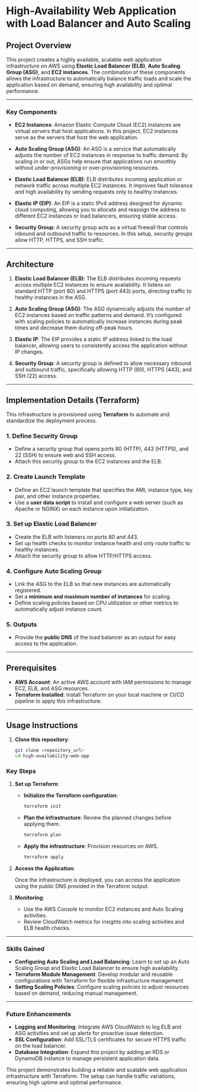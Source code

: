 # High-Availability Web Application with Load Balancer and Auto Scaling

## Project Overview
This project creates a highly available, scalable web application infrastructure on AWS using **Elastic Load Balancer (ELB)**, **Auto Scaling Group (ASG)**, and **EC2 instances**. The combination of these components allows the infrastructure to automatically balance traffic loads and scale the application based on demand, ensuring high availability and optimal performance.

---

### Key Components

- **EC2 Instances**: Amazon Elastic Compute Cloud (EC2) instances are virtual servers that host applications. In this project, EC2 instances serve as the servers that host the web application.

- **Auto Scaling Group (ASG)**: An ASG is a service that automatically adjusts the number of EC2 instances in response to traffic demand. By scaling in or out, ASGs help ensure that applications run smoothly without under-provisioning or over-provisioning resources.

- **Elastic Load Balancer (ELB)**: ELB distributes incoming application or network traffic across multiple EC2 instances. It improves fault tolerance and high availability by sending requests only to healthy instances.

- **Elastic IP (EIP)**: An EIP is a static IPv4 address designed for dynamic cloud computing, allowing you to allocate and reassign the address to different EC2 instances or load balancers, ensuring stable access.

- **Security Group**: A security group acts as a virtual firewall that controls inbound and outbound traffic to resources. In this setup, security groups allow HTTP, HTTPS, and SSH traffic.

---

## Architecture

1. **Elastic Load Balancer (ELB)**: The ELB distributes incoming requests across multiple EC2 instances to ensure availability. It listens on standard HTTP (port 80) and HTTPS (port 443) ports, directing traffic to healthy instances in the ASG.

2. **Auto Scaling Group (ASG)**: The ASG dynamically adjusts the number of EC2 instances based on traffic patterns and demand. It’s configured with scaling policies to automatically increase instances during peak times and decrease them during off-peak hours.

3. **Elastic IP**: The EIP provides a static IP address linked to the load balancer, allowing users to consistently access the application without IP changes.

4. **Security Group**: A security group is defined to allow necessary inbound and outbound traffic, specifically allowing HTTP (80), HTTPS (443), and SSH (22) access.

---

## Implementation Details (Terraform)

This infrastructure is provisioned using **Terraform** to automate and standardize the deployment process.

### 1. Define Security Group
   - Define a security group that opens ports 80 (HTTP), 443 (HTTPS), and 22 (SSH) to ensure web and SSH access.
   - Attach this security group to the EC2 instances and the ELB.

### 2. Create Launch Template
   - Define an EC2 launch template that specifies the AMI, instance type, key pair, and other instance properties.
   - Use a **user data script** to install and configure a web server (such as Apache or NGINX) on each instance upon initialization.

### 3. Set up Elastic Load Balancer
   - Create the ELB with listeners on ports 80 and 443.
   - Set up health checks to monitor instance health and only route traffic to healthy instances.
   - Attach the security group to allow HTTP/HTTPS access.

### 4. Configure Auto Scaling Group
   - Link the ASG to the ELB so that new instances are automatically registered.
   - Set a **minimum and maximum number of instances** for scaling.
   - Define scaling policies based on CPU utilization or other metrics to automatically adjust instance count.

### 5. Outputs
   - Provide the **public DNS** of the load balancer as an output for easy access to the application.

---

## Prerequisites

- **AWS Account**: An active AWS account with IAM permissions to manage EC2, ELB, and ASG resources.
- **Terraform Installed**: Install Terraform on your local machine or CI/CD pipeline to apply this infrastructure.

---

## Usage Instructions

1. **Clone this repository**:
   ```bash
   git clone <repository_url>
   cd high-availability-web-app

### Key Steps

1. **Set up Terraform**:

   - **Initialize the Terraform configuration**:
     ```bash
     terraform init
     ```

   - **Plan the infrastructure**:
     Review the planned changes before applying them.
     ```bash
     terraform plan
     ```

   - **Apply the infrastructure**:
     Provision resources on AWS.
     ```bash
     terraform apply
     ```

2. **Access the Application**:

   Once the infrastructure is deployed, you can access the application using the public DNS provided in the Terraform output.

3. **Monitoring**:

   - Use the AWS Console to monitor EC2 instances and Auto Scaling activities.
   - Review CloudWatch metrics for insights into scaling activities and ELB health checks.

---

### Skills Gained

- **Configuring Auto Scaling and Load Balancing**: Learn to set up an Auto Scaling Group and Elastic Load Balancer to ensure high availability.
- **Terraform Module Management**: Develop modular and reusable configurations with Terraform for flexible infrastructure management.
- **Setting Scaling Policies**: Configure scaling policies to adjust resources based on demand, reducing manual management.

---

### Future Enhancements

- **Logging and Monitoring**: Integrate AWS CloudWatch to log ELB and ASG activities and set up alerts for proactive issue detection.
- **SSL Configuration**: Add SSL/TLS certificates for secure HTTPS traffic on the load balancer.
- **Database Integration**: Expand this project by adding an RDS or DynamoDB instance to manage persistent application data.

This project demonstrates building a reliable and scalable web application infrastructure with Terraform. The setup can handle traffic variations, ensuring high uptime and optimal performance.